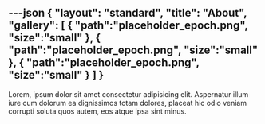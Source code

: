 ---json 
{
  "layout": "standard",
  "title": "About", 
  "gallery": [
    {
      "path":"placeholder_epoch.png",
      "size":"small"
    },
    {
      "path":"placeholder_epoch.png",
      "size":"small"
    },
    {
      "path":"placeholder_epoch.png",
      "size":"small"
    }
  ]
}
---

Lorem, ipsum dolor sit amet consectetur adipisicing elit. Aspernatur illum iure cum dolorum ea dignissimos totam dolores, placeat hic odio veniam corrupti soluta quos autem, eos atque ipsa sint minus.